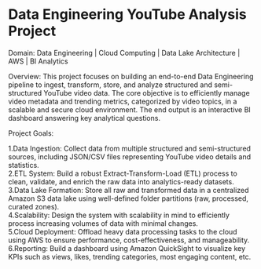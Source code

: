 # Data Engineering YouTube Analysis Project
Domain: Data Engineering | Cloud Computing | Data Lake Architecture | AWS | BI Analytics

Overview:
This project focuses on building an end-to-end Data Engineering pipeline to ingest, transform, store, and analyze structured and semi-structured YouTube video data. The core objective is to efficiently manage video metadata and trending metrics, categorized by video topics, in a scalable and secure cloud environment. The end output is an interactive BI dashboard answering key analytical questions.

Project Goals:

1.Data Ingestion: Collect data from multiple structured and semi-structured sources, including JSON/CSV files representing YouTube video details and statistics.  
2.ETL System: Build a robust Extract-Transform-Load (ETL) process to clean, validate, and enrich the raw data into analytics-ready datasets.  
3.Data Lake Formation: Store all raw and transformed data in a centralized Amazon S3 data lake using well-defined folder partitions (raw, processed, curated zones).  
4.Scalability: Design the system with scalability in mind to efficiently process increasing volumes of data with minimal changes.  
5.Cloud Deployment: Offload heavy data processing tasks to the cloud using AWS to ensure performance, cost-effectiveness, and manageability.  
6.Reporting: Build a dashboard using Amazon QuickSight to visualize key KPIs such as views, likes, trending categories, most engaging content, etc.


